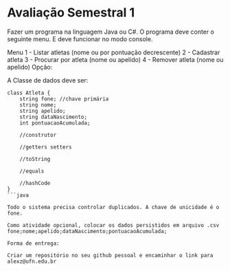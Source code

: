 # Avaliação Semestral 1

Fazer um programa na linguagem Java ou C#. O programa deve conter o seguinte menu. E deve funcionar no modo console.

Menu
1 - Listar atletas (nome ou por pontuação decrescente)
2 - Cadastrar atleta
3 - Procurar por atleta (nome ou apelido)
4 - Remover atleta (nome ou apelido)
Opção: 


A Classe de dados deve ser:
```
class Atleta {
    string fone; //chave primária
    string nome;
    string apelido;
    string dataNascimento;
    int pontuacaoAcumulada;

    //construtor

    //getters setters

    //toString

    //equals

    //hashCode
}
```java

Todo o sistema precisa controlar duplicados. A chave de unicidade é o fone.

Como atividade opcional, colocar os dados persistidos em arquivo .csv
fone;nome;apelido;dataNascimento;pontuacaoAcumulada;

Forma de entrega:

Criar um repositório no seu github pessoal e encaminhar o link para alexz@ufn.edu.br

